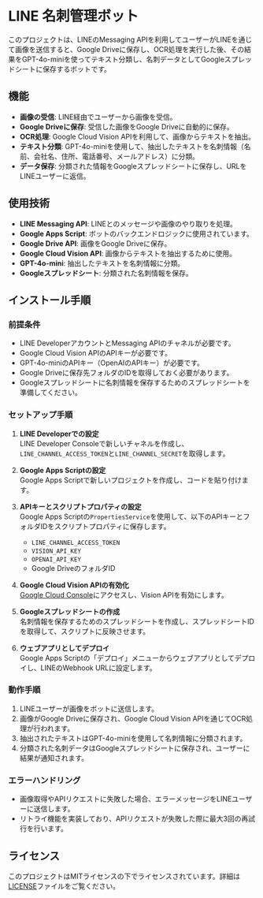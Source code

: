 # LINE 名刺管理ボット

このプロジェクトは、LINEのMessaging APIを利用してユーザーがLINEを通じて画像を送信すると、Google Driveに保存し、OCR処理を実行した後、その結果をGPT-4o-miniを使ってテキスト分類し、名刺データとしてGoogleスプレッドシートに保存するボットです。

## 機能

- **画像の受信**: LINE経由でユーザーから画像を受信。
- **Google Driveに保存**: 受信した画像をGoogle Driveに自動的に保存。
- **OCR処理**: Google Cloud Vision APIを利用して、画像からテキストを抽出。
- **テキスト分類**: GPT-4o-miniを使用して、抽出したテキストを名刺情報（名前、会社名、住所、電話番号、メールアドレス）に分類。
- **データ保存**: 分類された情報をGoogleスプレッドシートに保存し、URLをLINEユーザーに返信。

## 使用技術

- **LINE Messaging API**: LINEとのメッセージや画像のやり取りを処理。
- **Google Apps Script**: ボットのバックエンドロジックに使用されています。
- **Google Drive API**: 画像をGoogle Driveに保存。
- **Google Cloud Vision API**: 画像からテキストを抽出するために使用。
- **GPT-4o-mini**: 抽出したテキストを名刺情報に分類。
- **Googleスプレッドシート**: 分類された名刺情報を保存。

## インストール手順

### 前提条件

- LINE DeveloperアカウントとMessaging APIのチャネルが必要です。
- Google Cloud Vision APIのAPIキーが必要です。
- GPT-4o-miniのAPIキー（OpenAIのAPIキー）が必要です。
- Google Driveに保存先フォルダのIDを取得しておく必要があります。
- Googleスプレッドシートに名刺情報を保存するためのスプレッドシートを準備してください。

### セットアップ手順

1. **LINE Developerでの設定**  
   LINE Developer Consoleで新しいチャネルを作成し、`LINE_CHANNEL_ACCESS_TOKEN`と`LINE_CHANNEL_SECRET`を取得します。

2. **Google Apps Scriptの設定**  
   Google Apps Scriptで新しいプロジェクトを作成し、コードを貼り付けます。

3. **APIキーとスクリプトプロパティの設定**  
   Google Apps Scriptの`PropertiesService`を使用して、以下のAPIキーとフォルダIDをスクリプトプロパティに保存します。

   - `LINE_CHANNEL_ACCESS_TOKEN`
   - `VISION_API_KEY`
   - `OPENAI_API_KEY`
   - Google DriveのフォルダID

4. **Google Cloud Vision APIの有効化**  
   [Google Cloud Console](https://console.cloud.google.com/)にアクセスし、Vision APIを有効にします。

5. **Googleスプレッドシートの作成**  
   名刺情報を保存するためのスプレッドシートを作成し、スプレッドシートIDを取得して、スクリプトに反映させます。

6. **ウェブアプリとしてデプロイ**  
   Google Apps Scriptの「デプロイ」メニューからウェブアプリとしてデプロイし、LINEのWebhook URLに設定します。

### 動作手順

1. LINEユーザーが画像をボットに送信します。
2. 画像がGoogle Driveに保存され、Google Cloud Vision APIを通じてOCR処理が行われます。
3. 抽出されたテキストはGPT-4o-miniを使用して名刺情報に分類されます。
4. 分類された名刺データはGoogleスプレッドシートに保存され、ユーザーに結果が通知されます。

### エラーハンドリング

- 画像取得やAPIリクエストに失敗した場合、エラーメッセージをLINEユーザーに送信します。
- リトライ機能を実装しており、APIリクエストが失敗した際に最大3回の再試行を行います。

## ライセンス

このプロジェクトはMITライセンスの下でライセンスされています。詳細は[LICENSE](LICENSE)ファイルをご覧ください。

